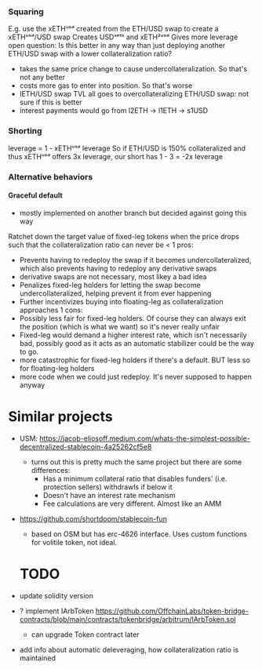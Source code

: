 ### Squaring
E.g. use the xETHᵘˢᵈ created from the ETH/USD swap to create a xETHᵘˢᵈ/USD swap
Creates USDˣᵉᵗʰ and xETH²ᵘˢᵈ
Gives more leverage
open question: Is this better in any way than just deploying another ETH/USD swap with a lower collateralization ratio?
  - takes the same price change to cause undercollateralization. So that's not any better
  - costs more gas to enter into position. So that's worse
  - lETH/USD swap TVL all goes to overcollateralizing ETH/USD swap: not sure if this is better
  - interest payments would go from l2ETH -> l1ETH -> s1USD

### Shorting
leverage = 1 - xETHᵘˢᵈ leverage
So if ETH/USD is 150% collateralized and thus xETHᵘˢᵈ offers 3x leverage, our short has 1 - 3 = -2x leverage

### Alternative behaviors
#### Graceful default
- mostly implemented on another branch but decided against going this way

Ratchet down the target value of fixed-leg tokens when the price drops such that the collateralization ratio can never be < 1
pros:
  - Prevents having to redeploy the swap if it becomes undercollateralized, which also prevents having to redeploy any derivative swaps
   - derivative swaps are not necessary, most likey a bad idea
  - Penalizes fixed-leg holders for letting the swap become undercollateralized, helping prevent it from ever happening
  - Further incentivizes buying into floating-leg as collateralization approaches 1
cons:
  - Possibly less fair for fixed-leg holders. Of course they can always exit the position (which is what we want) so it's never really unfair
  - Fixed-leg would demand a higher interest rate, which isn't necessarily bad, possibly good as it acts as an automatic stabilizer
could be the way to go.
  - more catastrophic for fixed-leg holders if there's a default. BUT less so for floating-leg holders
  - more code when we could just redeploy. It's never supposed to happen anyway

# Similar projects
- USM: https://jacob-eliosoff.medium.com/whats-the-simplest-possible-decentralized-stablecoin-4a25262cf5e8
  - turns out this is pretty much the same project but there are some differences:
    - Has a minimum collateral ratio that disables funders' (i.e. protection sellers) withdrawls if below it
    - Doesn't have an interest rate mechanism
    - Fee calculations are very different. Almost like an AMM
- https://github.com/shortdoom/stablecoin-fun
  - based on OSM but has erc-4626 interface. Uses custom functions for volitile token, not ideal.



  # TODO
- update solidity version
- ? implement IArbToken https://github.com/OffchainLabs/token-bridge-contracts/blob/main/contracts/tokenbridge/arbitrum/IArbToken.sol
  - can upgrade Token contract later
- add info about automatic deleveraging, how collateralization ratio is maintained
